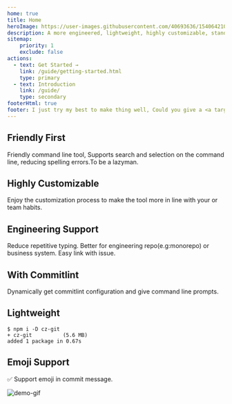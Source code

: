 ```yaml
---
home: true
title: Home
heroImage: https://user-images.githubusercontent.com/40693636/154064210-964aeaa0-d9dc-4cea-9e52-2ffc3789611b.png
description: A more engineered, lightweight, highly customizable, standard output format commitizen adapter.
sitemap:
    priority: 1
    exclude: false
actions:
  - text: Get Started →
    link: /guide/getting-started.html
    type: primary
  - text: Introduction
    link: /guide/
    type: secondary
footerHtml: true  
footer: I just try my best to make thing well, Could you give a <a target="_blank" href="https://github.com/Zhengqbbb/cz-git">star ⭐</a><br>MIT Licensed | Copyright © 2022-present <a target="_blank" href="https://github.com/Zhengqbbb">Zhengqbbb</a>
---
```


<div class="features">
  <div class="feature">
    <h2>Friendly First</h2><p>Friendly command line tool, Supports search and selection on the command line, reducing spelling errors.To be a lazyman.</p>
  </div>
  <div class="feature">
    <h2>Highly Customizable</h2><p>Enjoy the customization process to make the tool more in line with your or team habits.</p>
  </div>
  <div class="feature">
    <h2>Engineering Support</h2><p>Reduce repetitive typing. Better for engineering repo(e.g:monorepo) or business system. Easy link with issue.</p>
  </div>
  <div class="feature">
    <h2>With Commitlint</h2><p>Dynamically get commitlint configuration and give command line prompts.</p>
  </div>
  <div class="feature">
    <h2>Lightweight</h2>
    <p>
      <div class="language code-copy-added-top">
        <pre class="language" style="padding: 0;"><code style="color: var(--c-text-lighter);">$ npm i -D cz-git
<span class="token keyword">+ cz-git</span>          <span class="token punctuation">(</span><span class="token number">5.6</span> MB<span class="token punctuation">)</span>
added <span class="token number">1</span> package in <span class="token number">0.67s</span>
</code></pre>
      </div>
    </p>
  </div>
  <div class="feature">
    <h2>Emoji Support</h2><p>✅ Support emoji in commit message.</p>
  </div>
</div>

![demo-gif](https://user-images.githubusercontent.com/40693636/165576782-a9339182-df7e-4185-aacc-212f62850f36.gif)
